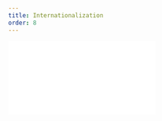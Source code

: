 ```yaml
---
title: Internationalization
order: 8
---
```

<embed src="@/docs/manual/basic/conditions.zh.md"></embed>
